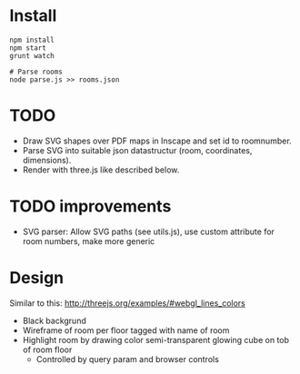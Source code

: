 # Install

    npm install
    npm start
    grunt watch
    
    # Parse rooms
    node parse.js >> rooms.json

# TODO 

- Draw SVG shapes over PDF maps in Inscape and set id to roomnumber.
- Parse SVG into suitable json datastructur (room, coordinates, dimensions).
- Render with three.js like described below.

# TODO improvements
- SVG parser: Allow SVG paths (see utils.js), use custom attribute for room numbers, make more generic 

# Design

Similar to this: http://threejs.org/examples/#webgl_lines_colors

- Black backgrund
- Wireframe of room per floor tagged with name of room
- Highlight room by drawing color semi-transparent glowing cube on tob of room floor 
    - Controlled by query param and browser controls

